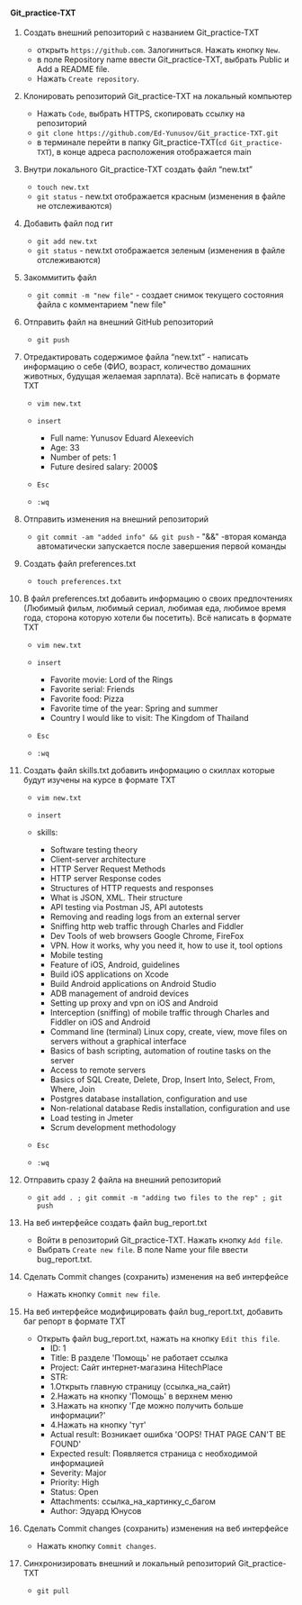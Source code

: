 #### Git_practice-TXT
1. Создать внешний репозиторий c названием Git_practice-TXT
    + открыть `https://github.com`. Залогиниться. Нажать кнопку `New`. 
    + в поле Repository name ввести Git_practice-TXT, выбрать Public и Add a README file. 
    + Нажать `Create repository`.

2. Клонировать репозиторий Git_practice-TXT на локальный компьютер
    + Нажать `Code`, выбрать HTTPS, скопировать ссылку на репозиторий 
    + `git clone https://github.com/Ed-Yunusov/Git_practice-TXT.git`
    + в терминале перейти в папку Git_practice-TXT(`cd Git_practice-TXT`), в конце адреса расположения отображается main

3. Внутри локального Git_practice-TXT создать файл “new.txt”
    + `touch new.txt`
    + `git status` - new.txt отображается красным (изменения в файле не отслеживаются)

4. Добавить файл под гит
    + `git add new.txt`
    + `git status` - new.txt отображается зеленым (изменения в файле отслеживаются)

5. Закоммитить файл
    + `git commit -m "new file"` - создает снимок текущего состояния файла с комментарием "new file"

6. Отправить файл на внешний GitHub репозиторий
    + `git push`

7. Отредактировать содержимое файла “new.txt” - написать информацию о себе (ФИО, возраст, количество домашних животных, будущая желаемая зарплата). Всё написать в формате TXT
    + `vim new.txt` 
    + `insert`
        + Full name: Yunusov Eduard Alexeevich
        + Age: 33
        + Number of pets: 1
        + Future desired salary: 2000$

    + `Esc`
    + `:wq`

8. Отправить изменения на внешний репозиторий
    + `git commit -am "added info" && git push` - "&&" -вторая команда автоматически запускается после завершения первой команды

9. Создать файл preferences.txt
    + `touch preferences.txt`

10. В файл preferences.txt добавить информацию о своих предпочтениях (Любимый фильм, любимый сериал, любимая еда, любимое время года, сторона которую хотели бы посетить). Всё написать в формате TXT
    + `vim new.txt` 
    + `insert`
        + Favorite movie: Lord of the Rings
        + Favorite serial: Friends
        + Favorite food: Pizza
        + Favorite time of the year: Spring and summer
        + Country I would like to visit: The Kingdom of Thailand

    + `Esc`
    + `:wq`

11. Создать файл skills.txt добавить информацию о скиллах которые будут изучены на курсе в формате TXT
    + `vim new.txt` 
    + `insert`
    + skills:
        + Software testing theory
        + Client-server architecture
        + HTTP Server Request Methods
        + HTTP server Response codes
        + Structures of HTTP requests and responses
        + What is JSON, XML. Their structure
        + API testing via Postman JS, API autotests
        + Removing and reading logs from an external server
        + Sniffing http web traffic through Charles and Fiddler
        + Dev Tools of web browsers Google Chrome, FireFox
        + VPN. How it works, why you need it, how to use it, tool options
        + Mobile testing
        + Feature of iOS, Android, guidelines
        + Build iOS applications on Xcode
        + Build Android applications on Android Studio
        + ADB management of android devices
        + Setting up proxy and vpn on iOS and Android
        + Interception (sniffing) of mobile traffic through Charles and Fiddler on iOS and Android
        + Command line (terminal) Linux copy, create, view, move files on servers without a graphical interface
        + Basics of bash scripting, automation of routine tasks on the server
        + Access to remote servers
        + Basics of SQL Create, Delete, Drop, Insert Into, Select, From, Where, Join
        + Postgres database installation, configuration and use
        + Non-relational database Redis installation, configuration and use
        + Load testing in Jmeter
        + Scrum development methodology

    + `Esc`
    + `:wq`

12. Отправить сразу 2 файла на внешний репозиторий
    + `git add . ; git commit -m "adding two files to the rep" ; git push`

13. На веб интерфейсе создать файл bug_report.txt
    + Войти в репозиторий Git_practice-TXT. Нажать кнопку `Add file`.
    + Выбрать `Create new file`. В поле Name your file ввести bug_report.txt.

14. Сделать Commit changes (сохранить) изменения на веб интерфейсе
    + Нажать кнопку `Commit new file`.

15. На веб интерфейсе модифицировать файл bug_report.txt, добавить баг репорт в формате TXT
    + Открыть файл bug_report.txt, нажать на кнопку `Edit this file`.
    	+ ID: 1
    	+ Title: В разделе 'Помощь' не работает ссылка
    	+ Project: Сайт интернет-магазина HitechPlace
    	+ STR:
    	+ 1.Открыть главную страницу (ссылка_на_сайт)
    	+ 2.Нажать на кнопку 'Помощь' в верхнем меню
    	+ 3.Нажать на кнопку 'Где можно получить больше информации?'
    	+ 4.Нажать на кнопку 'тут'
    	+ Actual result: Возникает ошибка 'OOPS! THAT PAGE CAN'T BE FOUND'
    	+ Expected result: Появляется страница с необходимой информацией
    	+ Severity: Major
    	+ Priority: High
    	+ Status: Open
    	+ Attachments: ссылка_на_картинку_с_багом
    	+ Author: Эдуард Юнусов

16. Сделать Commit changes (сохранить) изменения на веб интерфейсе
    + Нажать кнопку `Commit changes`.

17. Синхронизировать внешний и локальный репозиторий Git_practice-TXT
    + `git pull`
